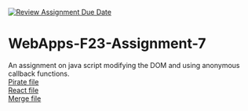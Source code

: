 [![Review Assignment Due Date](https://classroom.github.com/assets/deadline-readme-button-24ddc0f5d75046c5622901739e7c5dd533143b0c8e959d652212380cedb1ea36.svg)](https://classroom.github.com/a/Kv-XePEp)
# WebApps-F23-Assignment-7
An assignment on java script modifying the DOM and using anonymous callback functions.
<br>
[Pirate file]([file:///C:/Study/Web-Apps/webapps-repos/44563-webapps-f23-assignment7-kartikeya-datta/pirate.html](https://44-563-webapps-f23.github.io/44563-webapps-f23-assignment7-kartikeya-datta/pirate.html))
<br>
[React file]([file:///C:/Study/Web-Apps/webapps-repos/44563-webapps-f23-assignment7-kartikeya-datta/react.html](https://44-563-webapps-f23.github.io/44563-webapps-f23-assignment7-kartikeya-datta/react.html))
<br>
[Merge file]([file:///C:/Study/Web-Apps/webapps-repos/44563-webapps-f23-assignment7-kartikeya-datta/merger.html](https://44-563-webapps-f23.github.io/44563-webapps-f23-assignment7-kartikeya-datta/merger.html)https://44-563-webapps-f23.github.io/44563-webapps-f23-assignment7-kartikeya-datta/merger.html)
